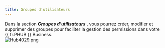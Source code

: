 ```yaml
---
title: Groupes d'utilisateurs
---
```

Dans la section ***Groupes d&apos;utilisateurs*** , vous pourrez créer, modifier et supprimer des groupes pour faciliter la gestion des permissions dans votre {{ fr.PHUB }} Business.  
![Hub4029.png](/img/fr/hub/Hub4029.png) 